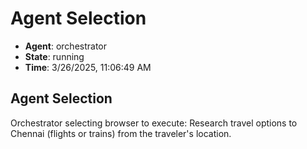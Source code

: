 # Agent Selection

- **Agent**: orchestrator
- **State**: running
- **Time**: 3/26/2025, 11:06:49 AM

## Agent Selection

Orchestrator selecting browser to execute: Research travel options to Chennai (flights or trains) from the traveler's location.

